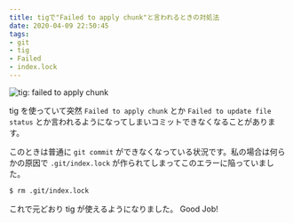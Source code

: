 ```yaml
---
title: tigで"Failed to apply chunk"と言われるときの対処法
date: 2020-04-09 22:50:45
tags:
- git
- tig
- Failed
- index.lock
---
```


![tig: failed to apply chunk](/images/tig_failed.png)

tig を使っていて突然 `Failed to apply chunk` とか `Failed to update file status` とか言われるようになってしまいコミットできなくなることがあります。

このときは普通に `git commit` ができなくなっている状況です。私の場合は何らかの原因で `.git/index.lock` が作られてしまってこのエラーに陥っていました。

```sh
$ rm .git/index.lock
```

これで元どおり tig が使えるようになりました。 Good Job!
